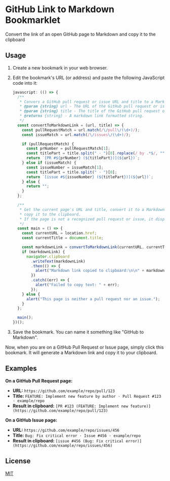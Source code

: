 # GitHub Link to Markdown Bookmarklet

Convert the link of an open GitHub page to Markdown and copy it to the clipboard

## Usage

1. Create a new bookmark in your web browser.
2. Edit the bookmark's URL (or address) and paste the following JavaScript code into it:

    ```javascript
    javascript: (() => {
      /**
       * Convers a GitHub pull request or issue URL and title to a Markdown link format.
       * @param {string} url - The URL of the GitHub pull request or issue.
       * @param {string} title - The title of the GitHub pull request or issue.
       * @returns {string} - A markdown link formatted string.
       */
      const convertToMarkdownLink = (url, title) => {
        const pullRequestMatch = url.match(/\/pull\/(\d+)/);
        const issueMatch = url.match(/\/issues\/(\d+)/);

        if (pullRequestMatch) {
          const prNumber = pullRequestMatch[1];
          const titlePart = title.split(" · ")[0].replace(/ by .*$/, "");
          return `[PR #${prNumber} (${titlePart})](${url})`;
        } else if (issueMatch) {
          const issueNumber = issueMatch[1];
          const titlePart = title.split(" · ")[0];
          return `[issue #${issueNumber} (${titlePart})](${url})`;
        } else {
          return "";
        }
      };

      /**
       * Get the current page's URL and title, convert it to a Markdown link, and
       * copy it to the clipboard.
       * If the page is not a recognized pull request or issue, it displays an alert.
       */
      const main = () => {
        const currentURL = location.href;
        const currentTitle = document.title;

        const markdownLink = convertToMarkdownLink(currentURL, currentTitle);
        if (markdownLink) {
          navigator.clipboard
            .writeText(markdownLink)
            .then(() => {
              alert("Markdown link copied to clipboard:\n\n" + markdownLink);
            })
            .catch((err) => {
              alert("Failed to copy text: " + err);
            });
        } else {
          alert("This page is neither a pull request nor an issue.");
        }
      };

      main();
    })();
    ```

3. Save the bookmark. You can name it something like "GitHub to Markdown".

Now, when you are on a GitHub Pull Request or Issue page, simply click this bookmark. It will generate a Markdown link and copy it to your clipboard.

## Examples

**On a GitHub Pull Request page:**

* **URL:** `https://github.com/example/repo/pull/123`
* **Title:** `FEATURE: Implement new feature by author · Pull Request #123 · example/repo`
* **Result in clipboard:** `[PR #123 (FEATURE: Implement new feature)](https://github.com/example/repo/pull/123)`

**On a GitHub Issue page:**

* **URL:** `https://github.com/example/repo/issues/456`
* **Title:** `Bug: Fix critical error · Issue #456 · example/repo`
* **Result in clipboard:** `[issue #456 (Bug: Fix critical error)](https://github.com/example/repo/issues/456)`

## License

[MIT](LICENSE)
